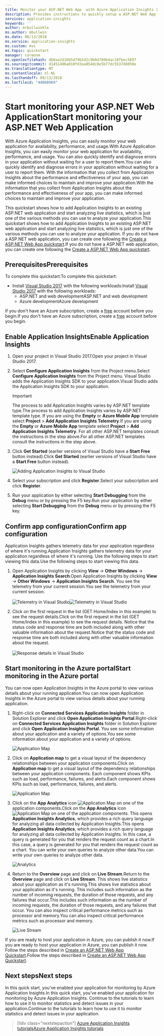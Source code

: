 ```yaml
---
title: Monitor your ASP.NET Web App  with Azure Application Insights | Microsoft Docs
description: Provides instructions to quickly setup a ASP.NET Web App for monitoring with Application Insights
services: application-insights
keywords: ''
author: mrbullwinkle
ms.author: mbullwin
ms.date: 06/13/2018
ms.service: application-insights
ms.custom: mvc
ms.topic: quickstart
manager: carmonm
ms.openlocfilehash: db8aa2d1bb5d79b5d2c9b04789b4ac18fbec5897
ms.sourcegitcommit: d1451406a010fd3aa854dc8e5b77dc5537d8050e
ms.translationtype: MT
ms.contentlocale: nl-NL
ms.lasthandoff: 09/13/2018
ms.locfileid: "44868969"
---
```

# <a name="start-monitoring-your-aspnet-web-application"></a><span data-ttu-id="a156a-103">Start monitoring your ASP.NET Web Application</span><span class="sxs-lookup"><span data-stu-id="a156a-103">Start monitoring your ASP.NET Web Application</span></span>

<span data-ttu-id="a156a-104">With Azure Application Insights, you can easily monitor your web application for availability, performance, and usage.</span><span class="sxs-lookup"><span data-stu-id="a156a-104">With Azure Application Insights, you can easily monitor your web application for availability, performance, and usage.</span></span>  <span data-ttu-id="a156a-105">You can also quickly identify and diagnose errors in your application without waiting for a user to report them.</span><span class="sxs-lookup"><span data-stu-id="a156a-105">You can also quickly identify and diagnose errors in your application without waiting for a user to report them.</span></span>  <span data-ttu-id="a156a-106">With the information that you collect from Application Insights about the performance and effectiveness of your app, you can make informed choices to maintain and improve your application.</span><span class="sxs-lookup"><span data-stu-id="a156a-106">With the information that you collect from Application Insights about the performance and effectiveness of your app, you can make informed choices to maintain and improve your application.</span></span>

<span data-ttu-id="a156a-107">This quickstart shows how to add Application Insights to an existing ASP.NET web application and start analyzing live statistics, which is just one of the various methods you can use to analyze your application.</span><span class="sxs-lookup"><span data-stu-id="a156a-107">This quickstart shows how to add Application Insights to an existing ASP.NET web application and start analyzing live statistics, which is just one of the various methods you can use to analyze your application.</span></span> <span data-ttu-id="a156a-108">If you do not have a ASP.NET web application, you can create one following the [Create a ASP.NET Web App quickstart](../app-service/app-service-web-get-started-dotnet-framework.md).</span><span class="sxs-lookup"><span data-stu-id="a156a-108">If you do not have a ASP.NET web application, you can create one following the [Create a ASP.NET Web App quickstart](../app-service/app-service-web-get-started-dotnet-framework.md).</span></span>

## <a name="prerequisites"></a><span data-ttu-id="a156a-109">Prerequisites</span><span class="sxs-lookup"><span data-stu-id="a156a-109">Prerequisites</span></span>
<span data-ttu-id="a156a-110">To complete this quickstart:</span><span class="sxs-lookup"><span data-stu-id="a156a-110">To complete this quickstart:</span></span>

- <span data-ttu-id="a156a-111">Install [Visual Studio 2017](https://www.visualstudio.com/downloads/) with the following workloads:</span><span class="sxs-lookup"><span data-stu-id="a156a-111">Install [Visual Studio 2017](https://www.visualstudio.com/downloads/) with the following workloads:</span></span>
    - <span data-ttu-id="a156a-112">ASP.NET and web development</span><span class="sxs-lookup"><span data-stu-id="a156a-112">ASP.NET and web development</span></span>
    - <span data-ttu-id="a156a-113">Azure development</span><span class="sxs-lookup"><span data-stu-id="a156a-113">Azure development</span></span>


<span data-ttu-id="a156a-114">If you don't have an Azure subscription, create a [free](https://azure.microsoft.com/free/) account before you begin.</span><span class="sxs-lookup"><span data-stu-id="a156a-114">If you don't have an Azure subscription, create a [free](https://azure.microsoft.com/free/) account before you begin.</span></span>

## <a name="enable-application-insights"></a><span data-ttu-id="a156a-115">Enable Application Insights</span><span class="sxs-lookup"><span data-stu-id="a156a-115">Enable Application Insights</span></span>

1. <span data-ttu-id="a156a-116">Open your project in Visual Studio 2017.</span><span class="sxs-lookup"><span data-stu-id="a156a-116">Open your project in Visual Studio 2017.</span></span>
2. <span data-ttu-id="a156a-117">Select **Configure Application Insights** from the Project menu.</span><span class="sxs-lookup"><span data-stu-id="a156a-117">Select **Configure Application Insights** from the Project menu.</span></span> <span data-ttu-id="a156a-118">Visual Studio adds the Application Insights SDK to your application.</span><span class="sxs-lookup"><span data-stu-id="a156a-118">Visual Studio adds the Application Insights SDK to your application.</span></span>

    > [!IMPORTANT]
    > <span data-ttu-id="a156a-119">The process to add Application Insights varies by ASP.NET template type.</span><span class="sxs-lookup"><span data-stu-id="a156a-119">The process to add Application Insights varies by ASP.NET template type.</span></span> <span data-ttu-id="a156a-120">If you are using the **Empty** or **Azure Mobile App** template select **Project** > **Add Application Insights Telemetry**.</span><span class="sxs-lookup"><span data-stu-id="a156a-120">If you are using the **Empty** or **Azure Mobile App** template select **Project** > **Add Application Insights Telemetry**.</span></span> <span data-ttu-id="a156a-121">For all other ASP.NET templates consult the instructions in the step above.</span><span class="sxs-lookup"><span data-stu-id="a156a-121">For all other ASP.NET templates consult the instructions in the step above.</span></span> 

3. <span data-ttu-id="a156a-122">Click **Get Started** (earlier versions of Visual Studio have a **Start Free** button instead).</span><span class="sxs-lookup"><span data-stu-id="a156a-122">Click **Get Started** (earlier versions of Visual Studio have a **Start Free** button instead).</span></span>

    ![Adding Application Insights to Visual Studio](./media/quick-monitor-portal/add-application-insights-b.png)

4. <span data-ttu-id="a156a-124">Select your subscription and click **Register**.</span><span class="sxs-lookup"><span data-stu-id="a156a-124">Select your subscription and click **Register**.</span></span>

5. <span data-ttu-id="a156a-125">Run your application by either selecting **Start Debugging** from the **Debug** menu or by pressing the F5 key.</span><span class="sxs-lookup"><span data-stu-id="a156a-125">Run your application by either selecting **Start Debugging** from the **Debug** menu or by pressing the F5 key.</span></span>

## <a name="confirm-app-configuration"></a><span data-ttu-id="a156a-126">Confirm app configuration</span><span class="sxs-lookup"><span data-stu-id="a156a-126">Confirm app configuration</span></span>

<span data-ttu-id="a156a-127">Application Insights gathers telemetry data for your application regardless of where it's running.</span><span class="sxs-lookup"><span data-stu-id="a156a-127">Application Insights gathers telemetry data for your application regardless of where it's running.</span></span> <span data-ttu-id="a156a-128">Use the following steps to start viewing this data.</span><span class="sxs-lookup"><span data-stu-id="a156a-128">Use the following steps to start viewing this data.</span></span>

1. <span data-ttu-id="a156a-129">Open Application Insights by clicking **View** -> **Other Windows** -> **Application Insights Search**.</span><span class="sxs-lookup"><span data-stu-id="a156a-129">Open Application Insights by clicking **View** -> **Other Windows** -> **Application Insights Search**.</span></span>  <span data-ttu-id="a156a-130">You see the telemetry from your current session.</span><span class="sxs-lookup"><span data-stu-id="a156a-130">You see the telemetry from your current session.</span></span><BR><br><span data-ttu-id="a156a-131">![Telemetry in Visual Studio](./media/quick-monitor-portal/telemetry-in-vs.png)</span><span class="sxs-lookup"><span data-stu-id="a156a-131">![Telemetry in Visual Studio](./media/quick-monitor-portal/telemetry-in-vs.png)</span></span>

2. <span data-ttu-id="a156a-132">Click on the first request in the list (GET Home/Index in this example) to see the request details.</span><span class="sxs-lookup"><span data-stu-id="a156a-132">Click on the first request in the list (GET Home/Index in this example) to see the request details.</span></span> <span data-ttu-id="a156a-133">Notice that the status code and response time are both included along with other valuable information about the request.</span><span class="sxs-lookup"><span data-stu-id="a156a-133">Notice that the status code and response time are both included along with other valuable information about the request.</span></span><br><br>![Response details in Visual Studio](media/quick-monitor-portal/request-details.png)

## <a name="start-monitoring-in-the-azure-portal"></a><span data-ttu-id="a156a-135">Start monitoring in the Azure portal</span><span class="sxs-lookup"><span data-stu-id="a156a-135">Start monitoring in the Azure portal</span></span>

<span data-ttu-id="a156a-136">You can now open Application Insights in the Azure portal to view various details about your running application.</span><span class="sxs-lookup"><span data-stu-id="a156a-136">You can now open Application Insights in the Azure portal to view various details about your running application.</span></span>

1. <span data-ttu-id="a156a-137">Right-click on **Connected Services Application Insights** folder in Solution Explorer and click **Open Application Insights Portal**.</span><span class="sxs-lookup"><span data-stu-id="a156a-137">Right-click on **Connected Services Application Insights** folder in Solution Explorer and click **Open Application Insights Portal**.</span></span>  <span data-ttu-id="a156a-138">You see some information about your application and a variety of options.</span><span class="sxs-lookup"><span data-stu-id="a156a-138">You see some information about your application and a variety of options.</span></span>

    ![Application Map](media/quick-monitor-portal/overview-001.png)

2. <span data-ttu-id="a156a-140">Click on **Application map** to get a visual layout of the dependency relationships between your application components.</span><span class="sxs-lookup"><span data-stu-id="a156a-140">Click on **Application map** to get a visual layout of the dependency relationships between your application components.</span></span>  <span data-ttu-id="a156a-141">Each component shows KPIs such as load, performance, failures, and alerts.</span><span class="sxs-lookup"><span data-stu-id="a156a-141">Each component shows KPIs such as load, performance, failures, and alerts.</span></span>

    ![Application Map](media/quick-monitor-portal/application-map-001.png)

3. <span data-ttu-id="a156a-143">Click on the **App Analytics** icon ![Application Map](media/quick-monitor-portal/app-analytics-icon.png) on one of the application components.</span><span class="sxs-lookup"><span data-stu-id="a156a-143">Click on the **App Analytics** icon ![Application Map](media/quick-monitor-portal/app-analytics-icon.png) on one of the application components.</span></span>  <span data-ttu-id="a156a-144">This opens **Application Insights Analytics**, which provides a rich query language for analyzing all data collected by Application Insights.</span><span class="sxs-lookup"><span data-stu-id="a156a-144">This opens **Application Insights Analytics**, which provides a rich query language for analyzing all data collected by Application Insights.</span></span>  <span data-ttu-id="a156a-145">In this case, a query is generated for you that renders the request count as a chart.</span><span class="sxs-lookup"><span data-stu-id="a156a-145">In this case, a query is generated for you that renders the request count as a chart.</span></span>  <span data-ttu-id="a156a-146">You can write your own queries to analyze other data.</span><span class="sxs-lookup"><span data-stu-id="a156a-146">You can write your own queries to analyze other data.</span></span>

    ![Analytics](media/quick-monitor-portal/analytics.png)

4. <span data-ttu-id="a156a-148">Return to the **Overview** page and click on **Live Stream**.</span><span class="sxs-lookup"><span data-stu-id="a156a-148">Return to the **Overview** page and click on **Live Stream**.</span></span>  <span data-ttu-id="a156a-149">This shows live statistics about your application as it's running.</span><span class="sxs-lookup"><span data-stu-id="a156a-149">This shows live statistics about your application as it's running.</span></span>  <span data-ttu-id="a156a-150">This includes such information as the number of incoming requests, the duration of those requests, and any failures that occur.</span><span class="sxs-lookup"><span data-stu-id="a156a-150">This includes such information as the number of incoming requests, the duration of those requests, and any failures that occur.</span></span>  <span data-ttu-id="a156a-151">You can also inspect critical performance metrics such as processor and memory.</span><span class="sxs-lookup"><span data-stu-id="a156a-151">You can also inspect critical performance metrics such as processor and memory.</span></span>

    ![Live Stream](media/quick-monitor-portal/live-stream.png)

<span data-ttu-id="a156a-153">If you are ready to host your application in Azure, you can publish it now.</span><span class="sxs-lookup"><span data-stu-id="a156a-153">If you are ready to host your application in Azure, you can publish it now.</span></span> <span data-ttu-id="a156a-154">Follow the steps described in [Create an ASP.NET Web App Quickstart](../app-service/app-service-web-get-started-dotnet.md#update-the-app-and-redeploy).</span><span class="sxs-lookup"><span data-stu-id="a156a-154">Follow the steps described in [Create an ASP.NET Web App Quickstart](../app-service/app-service-web-get-started-dotnet.md#update-the-app-and-redeploy).</span></span>

## <a name="next-steps"></a><span data-ttu-id="a156a-155">Next steps</span><span class="sxs-lookup"><span data-stu-id="a156a-155">Next steps</span></span>
<span data-ttu-id="a156a-156">In this quick start, you’ve enabled your application for monitoring by Azure Application Insights.</span><span class="sxs-lookup"><span data-stu-id="a156a-156">In this quick start, you’ve enabled your application for monitoring by Azure Application Insights.</span></span>  <span data-ttu-id="a156a-157">Continue to the tutorials to learn how to use it to monitor statistics and detect issues in your application.</span><span class="sxs-lookup"><span data-stu-id="a156a-157">Continue to the tutorials to learn how to use it to monitor statistics and detect issues in your application.</span></span>

> [!div class="nextstepaction"]
> [<span data-ttu-id="a156a-158">Azure Application Insights tutorials</span><span class="sxs-lookup"><span data-stu-id="a156a-158">Azure Application Insights tutorials</span></span>](app-insights-tutorial-runtime-exceptions.md)
